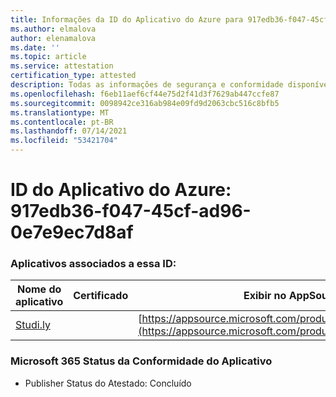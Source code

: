 ```yaml
---
title: Informações da ID do Aplicativo do Azure para 917edb36-f047-45cf-ad96-0e7e9ec7d8af
ms.author: elmalova
author: elenamalova
ms.date: ''
ms.topic: article
ms.service: attestation
certification_type: attested
description: Todas as informações de segurança e conformidade disponíveis para 917edb36-f047-45cf-ad96-0e7e9ec7d8af.
ms.openlocfilehash: f6eb11aef6cf44e75d2f41d3f7629ab447ccfe87
ms.sourcegitcommit: 0098942ce316ab984e09fd9d2063cbc516c8bfb5
ms.translationtype: MT
ms.contentlocale: pt-BR
ms.lasthandoff: 07/14/2021
ms.locfileid: "53421704"
---
```

# <a name="azure-app-id-917edb36-f047-45cf-ad96-0e7e9ec7d8af"></a>ID do Aplicativo do Azure: 917edb36-f047-45cf-ad96-0e7e9ec7d8af


### <a name="apps-associated-with-this-id"></a>Aplicativos associados a essa ID:
| **Nome do aplicativo** | **Certificado** | **Exibir no AppSource** |
|-|-|-|
| [Studi.ly](https://docs.microsoft.com/en-us/microsoft-365-app-certification/forward/WA200001668) |  | [https://appsource.microsoft.com/product/office/WA200001668](https://appsource.microsoft.com/product/office/WA200001668) |

### <a name="microsoft-365-app-compliance-status"></a>Microsoft 365 Status da Conformidade do Aplicativo
- Publisher Status do Atestado: Concluído
